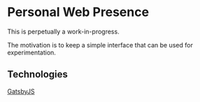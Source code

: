 # Personal Web Presence

This is perpetually a work-in-progress.

The motivation is to keep a simple interface that can be used for experimentation.

## Technologies

[GatsbyJS](https://www.gatsbyjs.org)